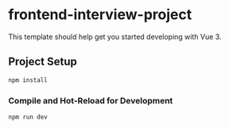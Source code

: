 # frontend-interview-project

This template should help get you started developing with Vue 3.

## Project Setup

```sh
npm install
```

### Compile and Hot-Reload for Development

```sh
npm run dev
```
